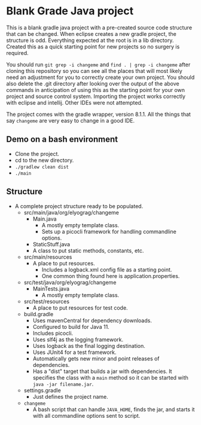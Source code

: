 # Blank Grade Java project

This is a blank gradle java project with a pre-created source code structure
that can be changed.  When eclipse creates a new gradle project, the
structure is odd.  Everything expected at the root is in a lib directory.
Created this as a quick starting point for new projects so no surgery is
required.

You should run `git grep -i changeme` and `find . | grep -i changeme` after
cloning this repository so you can see all the places that will most likely
need an adjustment for you to correctly create your own project.  You should
also delete the .git directory after looking over the output of the above
commands in anticipation of using this as the starting point for your own
project and source control system.  Importing the project works correctly
with eclipse and intellij.  Other IDEs were not attempted.

The project comes with the gradle wrapper, version 8.1.1.  All the things
that say `changeme` are very easy to change in a good IDE.

## Demo on a bash environment

- Clone the project.
- cd to the new directory.
- `./gradlew clean dist`
- `./main`

## Structure

- A complete project structure ready to be populated.
  - src/main/java/org/elyograg/changeme
    - Main.java
      - A mostly empty template class.
      - Sets up a picocli framework for handling commandline options.
    - StaticStuff.java
    -  A class to put static methods, constants, etc.
  - src/main/resources
    - A place to put resources.
      - Includes a logback.xml config file as a starting point.
      - One common thing found here is application.properties.
  - src/test/java/org/elyograg/changeme
    - MainTests.java
      - A mostly empty template class.
  - src/test/resources
    - A place to put resources for test code.
  - build.gradle
    - Uses mavenCentral for dependency downloads.
    - Configured to build for Java 11.
    - Includes picocli.
    - Uses slf4j as the logging framework.
    - Uses logback as the final logging destination.
    - Uses JUnit4 for a test framework.
    - Automatically gets new minor and point releases of dependencies.
    - Has a "dist" target that builds a jar with dependencies.  It specifies the class with a `main` method so it can be started with `java -jar filename.jar`.
  - settings.gradle
    - Just defines the project name.
  - `changeme`
    - A bash script that can handle `JAVA_HOME`, finds the jar, and starts it with all commandline options sent to script.
